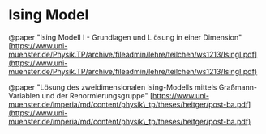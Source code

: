 # Ising Model

@paper "Ising Modell I - Grundlagen und L ̈osung in einer Dimension"  [https://www.uni-muenster.de/Physik.TP/archive/fileadmin/lehre/teilchen/ws1213/IsingI.pdf](https://www.uni-muenster.de/Physik.TP/archive/fileadmin/lehre/teilchen/ws1213/IsingI.pdf)

@paper "Lösung des zweidimensionalen Ising-Modells mittels Graßmann-Variablen und der Renormierungsgruppe" [https://www.uni-muenster.de/imperia/md/content/physik\_tp/theses/heitger/post-ba.pdf](https://www.uni-muenster.de/imperia/md/content/physik\_tp/theses/heitger/post-ba.pdf)
